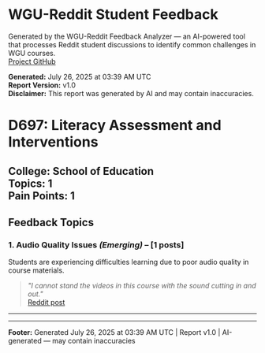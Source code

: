# WGU-Reddit Student Feedback

Generated by the WGU-Reddit Feedback Analyzer — an AI-powered tool that processes Reddit student discussions to identify common challenges in WGU courses.  
[Project GitHub](https://wgudataninja.github.io/wgu-reddit-monitoring-pipeline/)

**Generated:** July 26, 2025 at 03:39 AM UTC  
**Report Version:** v1.0  
**Disclaimer:** This report was generated by AI and may contain inaccuracies.  
# D697: Literacy Assessment and Interventions
**College:** School of Education  
**Topics:** 1  
**Pain Points:** 1  
---
## Feedback Topics
### 1. Audio Quality Issues _(Emerging)_ – [1 posts]
Students are experiencing difficulties learning due to poor audio quality in course materials.  
> _"I cannot stand the videos in this course with the sound cutting in and out."_  
> [Reddit post](https://reddit.com/comments/1kt6qa7)  
---
---
**Footer:** Generated July 26, 2025 at 03:39 AM UTC | Report v1.0 | AI-generated — may contain inaccuracies  